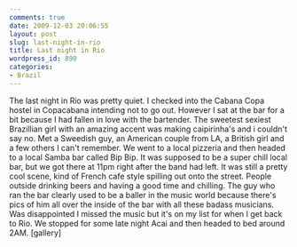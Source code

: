 ```yaml
---
comments: true
date: 2009-12-03 20:06:55
layout: post
slug: last-night-in-rio
title: Last night in Rio
wordpress_id: 890
categories:
- Brazil
---
```


The last night in Rio was pretty quiet.  I checked into the Cabana Copa hostel in Copacabana intending not to go out.  However I sat at the bar for a bit because I had fallen in love with the bartender.  The sweetest sexiest Brazillian girl with an amazing accent was making caipirinha's and i couldn't say no.  Met a Sweedish guy, an American couple from LA, a British girl and a few others I can't remember.  We went to a local pizzeria and then headed to a local Samba bar called Bip Bip.  It was supposed to be a super chill local bar, but we got there at 11pm right after the band had left.  It was still a pretty cool scene, kind of French cafe style spilling out onto the street.  People outside drinking beers and having a good time and chilling.  The guy who ran the bar clearly used to be a baller in the music world because there's pics of him all over the inside of the bar with all these badass musicians.  Was disappointed I missed the music but it's on my list for when I get back to Rio.  We stopped for some late night Acai and then headed to bed around 2AM.  [gallery]

